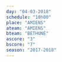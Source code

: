 ```yaml
---
day: "04-03-2018"
schedule: "10h00"
place: "AMIENS"
ateam: "AMIENS"
bteam: "BETHUNE"
ascore: "3"
bscore: "7"
season: "2017-2018"
---
```


